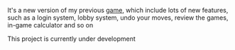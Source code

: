 It's a new version of my previous [game](https://github.com/charlie275691502/GOA), which include lots of new features, such as a login system, lobby system, undo your moves, review the games, in-game calculator and so on

This project is currently under development
